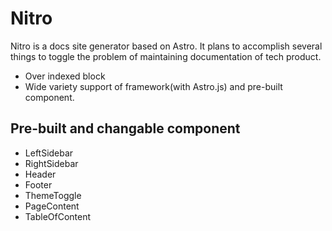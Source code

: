 # Nitro

Nitro is a docs site generator based on Astro. It plans to accomplish several things to toggle the problem of maintaining documentation of tech product.

- Over indexed block
- Wide variety support of framework(with Astro.js) and pre-built component.

## Pre-built and changable component

- LeftSidebar
- RightSidebar
- Header
- Footer
- ThemeToggle
- PageContent
- TableOfContent